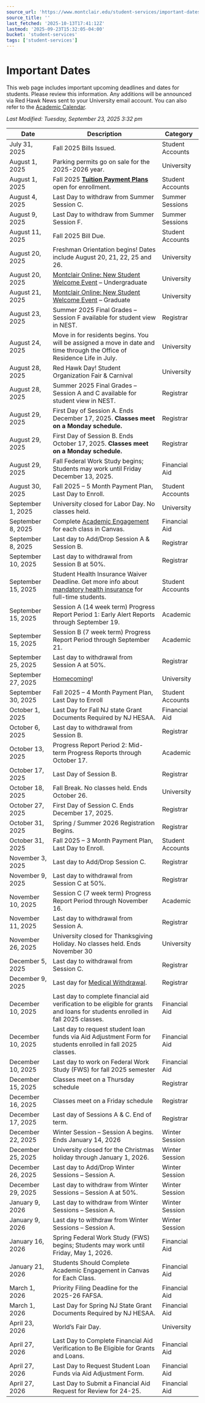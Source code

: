 ```yaml
---
source_url: 'https://www.montclair.edu/student-services/important-dates/'
source_title: ''
last_fetched: '2025-10-13T17:41:12Z'
lastmod: '2025-09-23T15:32:05-04:00'
bucket: 'student-services'
tags: ['student-services']
---
```


# Important Dates

This web page includes important upcoming deadlines and dates for students. Please review this information. Any additions will be announced via Red Hawk News sent to your University email account. You can also refer to the [Academic Calendar](https://www.montclair.edu/academics/academic-calendar/).

*Last Modified: Tuesday, September 23, 2025 3:32 pm*

| **Date** | **Description** | **Category** |
| --- | --- | --- |
| July 31, 2025 | Fall 2025 Bills Issued. | Student Accounts |
| August 1, 2025 | Parking permits go on sale for the 2025-2026 year. | University |
| August 1, 2025 | Fall 2025 [**Tuition Payment Plans**](https://www.montclair.edu/red-hawk-central/bills-payment/tuition-payment-plan/) open for enrollment. | Student Accounts |
| August 4, 2025 | Last Day to withdraw from Summer Session C. | Summer Sessions |
| August 9, 2025 | Last Day to withdraw from Summer Session F. | Summer Sessions |
| August 11, 2025 | Fall 2025 Bill Due. | Student Accounts |
| August 20, 2025 | Freshman Orientation begins! Dates include August 20, 21, 22, 25 and 26. | University |
| August 20, 2025 | [Montclair Online: New Student Welcome Event](https://www.montclair.edu/online/student-experience/orientation/) – Undergraduate | University |
| August 21, 2025 | [Montclair Online: New Student Welcome Event](https://www.montclair.edu/online/student-experience/orientation/) – Graduate | University |
| August 23, 2025 | Summer 2025 Final Grades – Session F available for student view in NEST. | Registrar |
| August 24, 2025 | Move in for residents begins.  You will be assigned a move in date and time through the Office of Residence Life in July. | University |
| August 28, 2025 | Red Hawk Day!  Student Organization Fair & Carnival | University |
| August 28, 2025 | Summer 2025 Final Grades – Session A and C available for student view in NEST. | Registrar |
| August 29, 2025 | First Day of Session A. Ends December 17, 2025. **Classes meet on a Monday schedule.** | Registrar |
| August 29, 2025 | First Day of Session B. Ends October 17, 2025. **Classes meet on a Monday schedule.** | Registrar |
| August 29, 2025 | Fall Federal Work Study begins; Students may work until Friday December 13, 2025. | Financial Aid |
| August 30, 2025 | Fall 2025 – 5 Month Payment Plan, Last Day to Enroll. | Student Accounts |
| September 1, 2025 | University closed for Labor Day. No classes held. | University |
| September 8, 2025 | Complete [Academic Engagement](https://www.montclair.edu/red-hawk-central/academic-engagement/) for each class in Canvas. | Financial Aid |
| September 8, 2025 | Last day to Add/Drop Session A & Session B. | Registrar |
| September 10, 2025 | Last day to withdrawal from Session B at 50%. | Registrar |
| September 15, 2025 | Student Health Insurance Waiver Deadline.  Get more info about [mandatory health insurance](https://www.montclair.edu/red-hawk-central/student-accounts/student-health-insurance/) for full-time students. | Student Accounts |
| September 15, 2025 | Session A (14 week term) Progress Report Period 1: Early Alert Reports through September 19. | Academic |
| September 15, 2025 | Session B (7 week term) Progress Report Period through September 21. | Academic |
| September 25, 2025 | Last day to withdrawal from Session A at 50%. | Registrar |
| September 27, 2025 | [Homecoming](https://www.montclair.edu/homecoming/)! | University |
| September 30, 2025 | Fall 2025 – 4 Month Payment Plan, Last Day to Enroll | Student Accounts |
| October 1, 2025 | Last Day for Fall NJ state Grant Documents Required by NJ HESAA. | Financial Aid |
| October 6, 2025 | Last day to withdrawal from Session B. | Registrar |
| October 13, 2025 | Progress Report Period 2: Mid-term Progress Reports through October 17. | Academic |
| October 17, 2025 | Last Day of Session B. | Registrar |
| October 18, 2025 | Fall Break. No classes held. Ends October 26. | University |
| October 27, 2025 | First Day of Session C. Ends December 17, 2025. | Registrar |
| October 31, 2025 | Spring / Summer 2026 Registration Begins. | Registrar |
| October 31, 2025 | Fall 2025 – 3 Month Payment Plan, Last Day to Enroll. | Student Accounts |
| November 3, 2025 | Last day to Add/Drop Session C. | Registrar |
| November 9, 2025 | Last day to withdrawal from Session C at 50%. | Registrar |
| November 10, 2025 | Session C (7 week term) Progress Report Period through November 16. | Academic |
| November 11, 2025 | Last day to withdrawal from Session A. | Registrar |
| November 26, 2025 | University closed for Thanksgiving Holiday.  No classes held. Ends November 30 | University |
| December 5, 2025 | Last day to withdrawal from Session C. | Registrar |
| December 9, 2025 | Last day for [Medical Withdrawal](https://www.montclair.edu/policies/all-policies/medical-withdrawal-policy/). | Registrar |
| December 10, 2025 | Last day to complete financial aid verification to be eligible for grants and loans  for students enrolled in fall 2025 classes. | Financial Aid |
| December 10, 2025 | Last day to request student loan funds via Aid Adjustment Form for students  enrolled in fall 2025 classes. | Financial Aid |
| December 10, 2025 | Last day to work on Federal Work Study (FWS) for fall 2025 semester | Financial Aid |
| December 15, 2025 | Classes meet on a Thursday schedule | Registrar |
| December 16, 2025 | Classes meet on a Friday schedule | Registrar |
| December 17, 2025 | Last day of Sessions A & C. End of term. | Registrar |
| December 22, 2025 | Winter Session – Session A begins. Ends January 14, 2026 | Winter Session |
| December 25, 2025 | University closed for the Christmas holiday through January 1, 2026. | Winter Session |
| December 26, 2025 | Last day to Add/Drop Winter Sessions – Session A. | Winter Session |
| December 29, 2025 | Last day to withdraw from Winter Sessions – Session A at 50%. | Winter Session |
| January 9, 2026 | Last day to withdraw from Winter Sessions – Session A. | Winter Session |
| January 9, 2026 | Last day to withdraw from Winter Sessions – Session A. | Winter Session |
| January 16, 2026 | Spring Federal Work Study (FWS) begins; Students may work until Friday, May 1, 2026. | Financial Aid |
| January 21, 2026 | Students Should Complete Academic Engagement in Canvas for Each Class. | Financial Aid |
| March 1, 2026 | Priority Filing Deadline for the 2025-26 FAFSA. | Financial Aid |
| March 1, 2026 | Last Day for Spring NJ State Grant Documents Required by NJ HESAA. | Financial Aid |
| April 23, 2026 | World’s Fair Day. | University |
| April 27, 2026 | Last Day to Complete Financial Aid Verification to Be Eligible for Grants and Loans. | Financial Aid |
| April 27, 2026 | Last Day to Request Student Loan Funds via Aid Adjustment Form. | Financial Aid |
| April 27, 2026 | Last Day to Submit a Financial Aid Request for Review for 24-25. | Financial Aid |